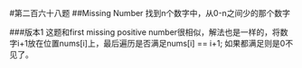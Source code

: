#第二百六十八题
##Missing Number
找到n个数字中，从0-n之间少的那个数字

###版本1
这题和first missing positive number很相似，解法也是一样的，将数字i+1放在位置nums[i]上，最后遍历是否满足nums[i] == i+1;
如果都满足则是0不见了。